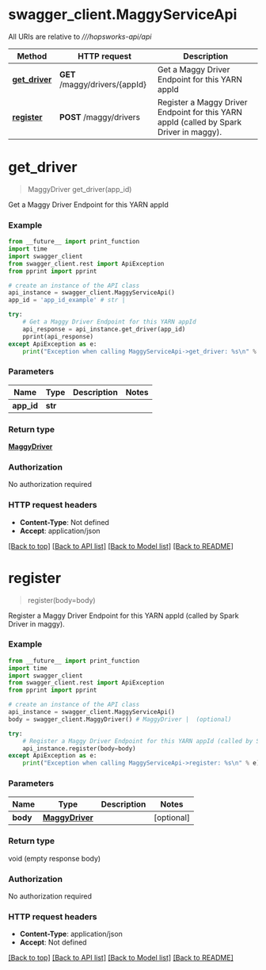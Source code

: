 # swagger_client.MaggyServiceApi

All URIs are relative to *///hopsworks-api/api*

Method | HTTP request | Description
------------- | ------------- | -------------
[**get_driver**](MaggyServiceApi.md#get_driver) | **GET** /maggy/drivers/{appId} | Get a Maggy Driver Endpoint for this YARN appId
[**register**](MaggyServiceApi.md#register) | **POST** /maggy/drivers | Register a Maggy Driver Endpoint for this YARN appId (called by Spark Driver in maggy).

# **get_driver**
> MaggyDriver get_driver(app_id)

Get a Maggy Driver Endpoint for this YARN appId

### Example
```python
from __future__ import print_function
import time
import swagger_client
from swagger_client.rest import ApiException
from pprint import pprint

# create an instance of the API class
api_instance = swagger_client.MaggyServiceApi()
app_id = 'app_id_example' # str | 

try:
    # Get a Maggy Driver Endpoint for this YARN appId
    api_response = api_instance.get_driver(app_id)
    pprint(api_response)
except ApiException as e:
    print("Exception when calling MaggyServiceApi->get_driver: %s\n" % e)
```

### Parameters

Name | Type | Description  | Notes
------------- | ------------- | ------------- | -------------
 **app_id** | **str**|  | 

### Return type

[**MaggyDriver**](MaggyDriver.md)

### Authorization

No authorization required

### HTTP request headers

 - **Content-Type**: Not defined
 - **Accept**: application/json

[[Back to top]](#) [[Back to API list]](../README.md#documentation-for-api-endpoints) [[Back to Model list]](../README.md#documentation-for-models) [[Back to README]](../README.md)

# **register**
> register(body=body)

Register a Maggy Driver Endpoint for this YARN appId (called by Spark Driver in maggy).

### Example
```python
from __future__ import print_function
import time
import swagger_client
from swagger_client.rest import ApiException
from pprint import pprint

# create an instance of the API class
api_instance = swagger_client.MaggyServiceApi()
body = swagger_client.MaggyDriver() # MaggyDriver |  (optional)

try:
    # Register a Maggy Driver Endpoint for this YARN appId (called by Spark Driver in maggy).
    api_instance.register(body=body)
except ApiException as e:
    print("Exception when calling MaggyServiceApi->register: %s\n" % e)
```

### Parameters

Name | Type | Description  | Notes
------------- | ------------- | ------------- | -------------
 **body** | [**MaggyDriver**](MaggyDriver.md)|  | [optional] 

### Return type

void (empty response body)

### Authorization

No authorization required

### HTTP request headers

 - **Content-Type**: application/json
 - **Accept**: Not defined

[[Back to top]](#) [[Back to API list]](../README.md#documentation-for-api-endpoints) [[Back to Model list]](../README.md#documentation-for-models) [[Back to README]](../README.md)


